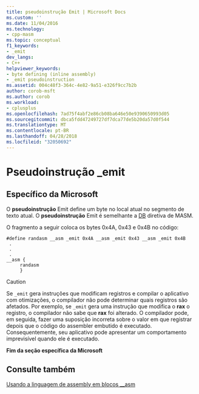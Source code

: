 ```yaml
---
title: pseudoinstrução Emit | Microsoft Docs
ms.custom: ''
ms.date: 11/04/2016
ms.technology:
- cpp-masm
ms.topic: conceptual
f1_keywords:
- _emit
dev_langs:
- C++
helpviewer_keywords:
- byte defining (inline assembly)
- _emit pseudoinstruction
ms.assetid: 004c48f3-364c-4e82-9a51-e326f9cc7b2b
author: corob-msft
ms.author: corob
ms.workload:
- cplusplus
ms.openlocfilehash: 7ad75f4abf2e86cb08ba646e50e9390650993d05
ms.sourcegitcommit: dbca5fdd47249727df7dca77de5b20da57d0f544
ms.translationtype: MT
ms.contentlocale: pt-BR
ms.lasthandoff: 04/28/2018
ms.locfileid: "32050692"
---
```

# <a name="emit-pseudoinstruction"></a>Pseudoinstrução _emit
## <a name="microsoft-specific"></a>Específico da Microsoft  
 O **pseudoinstrução** Emit define um byte no local atual no segmento de texto atual. O **pseudoinstrução** Emit é semelhante a [DB](../../assembler/masm/db.md) diretiva de MASM.  
  
 O fragmento a seguir coloca os bytes 0x4A, 0x43 e 0x4B no código:  
  
```  
#define randasm __asm _emit 0x4A __asm _emit 0x43 __asm _emit 0x4B  
 .  
 .  
 .  
__asm {  
     randasm  
     }  
```  
  
> [!CAUTION]
>  Se `_emit` gera instruções que modificam registros e compilar o aplicativo com otimizações, o compilador não pode determinar quais registros são afetados. Por exemplo, se `_emit` gera uma instrução que modifica o **rax** o registro, o compilador não sabe que **rax** foi alterado. O compilador pode, em seguida, fazer uma suposição incorreta sobre o valor em que registrar depois que o código do assembler embutido é executado. Consequentemente, seu aplicativo pode apresentar um comportamento imprevisível quando ele é executado.  
  
 **Fim da seção específica da Microsoft**  
  
## <a name="see-also"></a>Consulte também  
 [Usando a linguagem de assembly em blocos __asm](../../assembler/inline/using-assembly-language-in-asm-blocks.md)